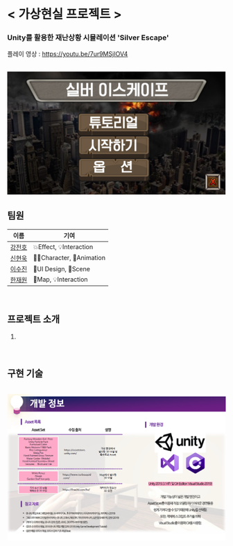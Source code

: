 # < 가상현실 프로젝트 >

### Unity를 활용한 재난상황 시뮬레이션 'Silver Escape'
플레이 영상 : https://youtu.be/7ur9MSjIOV4

<br>

<img src="./reference_img/bg.png">

## 팀원

|이름|기여|
|---|---|
|<a href="https://github.com/jeonbar2">강전호</a>|💥Effect, 💡Interaction|
|<a href="https://github.com/woogie-s">신현욱</a>|🙍‍♂️Character, 🏃Animation|
|<a href="https://github.com/suzzini">이수진</a>|📄UI Design, 🎥Scene|
|<a href="https://github.com/hanjo8813">한재원</a>|💒Map, 💡Interaction|

<br>

## 프로젝트 소개
1. 

<br>

## 구현 기술

<br>

<img src="./reference_img/info.png">
